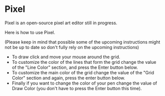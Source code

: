 
# Pixel

Pixel is an open-source pixel art editor still in progress.

Here is how to use Pixel.

(Please keep in mind that possible some of the upcoming instructions might not be up to date so don't fully rely on the upcoming instructions)

- To draw click and move your mouse around the grid. 
- To customize the color of the lines that form the grid change the value of the "Line Color" section, and press the Enter button below.
- To customize the main color of the grid change the value of the "Grid Color" section and again, press the enter button below.
- Finally if you want to change the color of your pen change the value of Draw Color (you don't have to press the Enter button this time).
